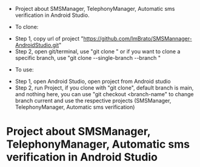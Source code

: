 + Project about SMSManager, TelephonyManager, Automatic sms verification in Android Studio.
- To clone:
+ Step 1, copy url of project "https://github.com/ImBrato/SMSMannager-AndroidStudio.git"
+ Step 2, open git/terminal, use "git clone <repository-url>" or if you want to clone a specific branch, use "git clone --single-branch --branch <branch-name> <repository-url>"
- To use:
+ Step 1, open Android Studio, open project from Android studio
+ Step 2, run Project, if you clone with "git clone", default branch is main, and nothing here, you can use "git checkout <branch-name" to change branch current and use the respective projects (SMSManager, TelephonyManager, Automatic sms verification)
# Project about SMSManager, TelephonyManager, Automatic sms verification in Android Studio
